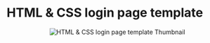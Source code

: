 # HTML & CSS login page template
<p align="center">
<img src="https://i.ibb.co/sv9LK3C/css-login-template.png" alt="HTML & CSS login page template Thumbnail">
</p>

